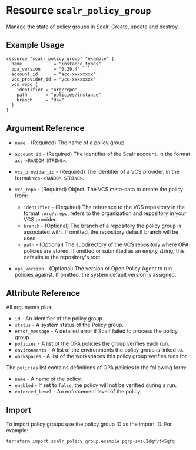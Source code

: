 
# Resource `scalr_policy_group`

Manage the state of policy groups in Scalr. Create, update and destroy.

## Example Usage

```hcl
resource "scalr_policy_group" "example" {
  name            = "instance_types"
  opa_version     = "0.29.4"
  account_id      = "acc-xxxxxxxx"
  vcs_provider_id = "vcs-xxxxxxxx"
  vcs_repo {
    identifier = "org/repo"
    path       = "policies/instance"
    branch     = "dev"
  }
}
```

## Argument Reference

* `name` - (Required) The name of a policy group.
* `account_id` - (Required) The identifier of the Scalr account, in the format `acc-<RANDOM STRING>`.
* `vcs_provider_id` - (Required) The identifier of a VCS provider, in the format `vcs-<RANDOM STRING>`.
* `vcs_repo` - (Required) Object. The VCS meta-data to create the policy from:

    * `identifier` - (Required) The reference to the VCS repository in the format `:org/:repo`, refers to the organization and repository in your VCS provider.
    * `branch` - (Optional) The branch of a repository the policy group is associated with. If omitted, the repository default branch will be used.
    * `path` - (Optional) The subdirectory of the VCS repository where OPA policies are stored. If omitted or submitted as an empty string, this defaults to the repository's root.

* `opa_version` - (Optional) The version of Open Policy Agent to run policies against. If omitted, the system default version is assigned.

## Attribute Reference

All arguments plus:

* `id` - An identifier of the policy group.
* `status` - A system status of the Policy group.
* `error_message` - A detailed error if Scalr failed to process the policy group.
* `policies` - A list of the OPA policies the group verifies each run.
* `environments` - A list of the environments the policy group is linked to.
* `workspaces` - A list of the workspaces this policy group verifies runs for.

The `policies` list contains definitions of OPA policies in the following form:

* `name` - A name of the policy.
* `enabled` - If set to `false`, the policy will not be verified during a run.
* `enforced_level` - An enforcement level of the policy.

## Import

To import policy groups use the policy group ID as the import ID. For example:

```shell
terraform import scalr_policy_group.example pgrp-svsu2dqfvtk5qfg
```
